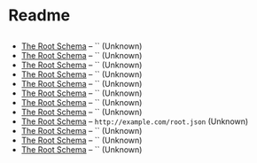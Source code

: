 # Readme

##

- [The Root Schema](.\characters.schema.md) – `` (Unknown)
- [The Root Schema](.\credits.schema.md) – `` (Unknown)
- [The Root Schema](.\cutscenes.schema.md) – `` (Unknown)
- [The Root Schema](.\dialogues.schema.md) – `` (Unknown)
- [The Root Schema](.\objects.schema.md) – `` (Unknown)
- [The Root Schema](.\player.schema.md) – `` (Unknown)
- [The Root Schema](.\puzzles.schema.md) – `` (Unknown)
- [The Root Schema](.\scenes.schema.md) – `` (Unknown)
- [The Root Schema](.\settings.schema.md) – `http://example.com/root.json` (Unknown)
- [The Root Schema](.\sounds.schema.md) – `` (Unknown)
- [The Root Schema](.\texts.schema.md) – `` (Unknown)
- [The Root Schema](.\vids.schema.md) – `` (Unknown)
